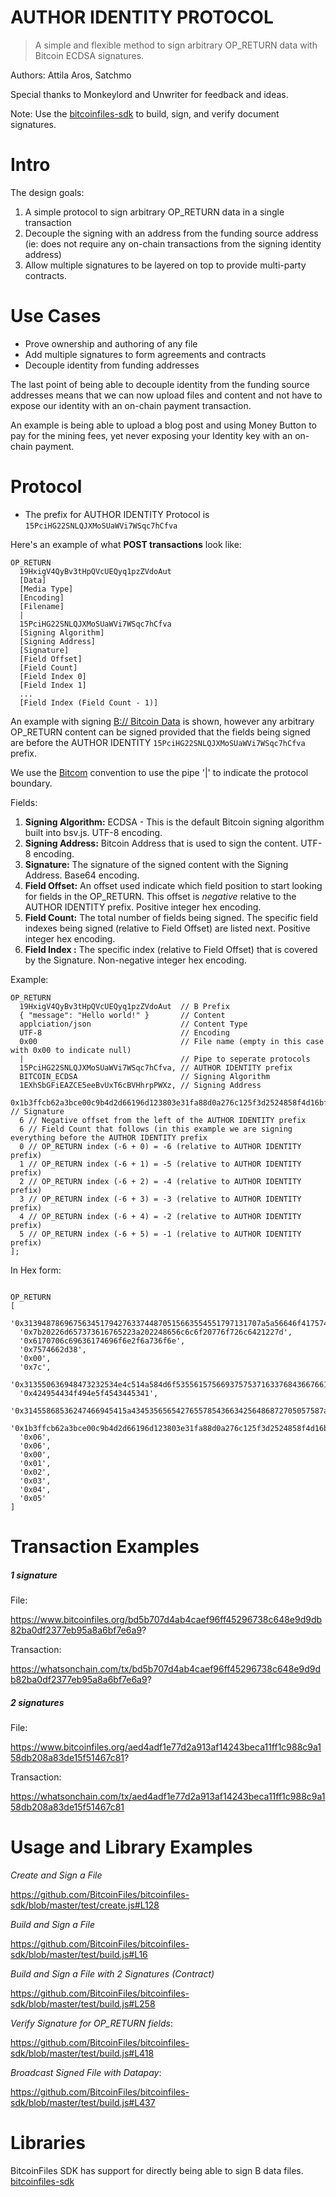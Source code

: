 # AUTHOR IDENTITY PROTOCOL
> A simple and flexible method to sign arbitrary OP_RETURN data with Bitcoin ECDSA signatures.

Authors: Attila Aros, Satchmo

Special thanks to Monkeylord and Unwriter for feedback and ideas.

Note: Use the [bitcoinfiles-sdk](https://github.com/BitcoinFiles/bitcoinfiles-sdk#sign-and-create-file) to build, sign, and verify document signatures.

# Intro

The design goals:

1. A simple protocol to sign arbitrary OP_RETURN data in a single transaction
2. Decouple the signing with an address from the funding source address (ie: does not require any on-chain transactions from the signing identity address)
3. Allow multiple signatures to be layered on top to provide multi-party contracts.

# Use Cases

- Prove ownership and authoring of any file
- Add multiple signatures to form agreements and contracts
- Decouple identity from funding addresses

The last point of being able to decouple identity from the funding source addresses means that we can now upload files and content and not have to expose our identity with an on-chain payment transaction.

An example is being able to upload a blog post and using Money Button to pay for the mining fees, yet never exposing your Identity key with an on-chain payment.


# Protocol

- The prefix for AUTHOR IDENTITY Protocol is `15PciHG22SNLQJXMoSUaWVi7WSqc7hCfva`

Here's an example of what **POST transactions** look like:

```
OP_RETURN
  19HxigV4QyBv3tHpQVcUEQyq1pzZVdoAut
  [Data]
  [Media Type]
  [Encoding]
  [Filename]
  |
  15PciHG22SNLQJXMoSUaWVi7WSqc7hCfva
  [Signing Algorithm]
  [Signing Address]
  [Signature]
  [Field Offset]
  [Field Count]
  [Field Index 0]
  [Field Index 1]
  ...
  [Field Index (Field Count - 1)]
```

An example with signing [B:// Bitcoin Data](https://github.com/unwriter/B) is shown, however any arbitrary OP_RETURN content can be signed provided that the fields being signed are before the AUTHOR IDENTITY `15PciHG22SNLQJXMoSUaWVi7WSqc7hCfva` prefix.

We use the [Bitcom](https://bitcom.bitdb.network) convention to use the pipe '|' to indicate the protocol boundary.

Fields:

1. **Signing Algorithm:** ECDSA - This is the default Bitcoin signing algorithm built into bsv.js. UTF-8 encoding.
2. **Signing Address:** Bitcoin Address that is used to sign the content. UTF-8 encoding.
3. **Signature:** The signature of the signed content with the Signing Address. Base64 encoding.
4. **Field Offset:** An offset used indicate which field position to start looking for fields in the OP_RETURN. This offset is _negative_ relative to the AUTHOR IDENTITY prefix. Positive integer hex encoding.
5. **Field Count:** The total number of fields being signed. The specific field indexes being signed (relative to Field Offset) are listed next. Positive integer hex encoding.
6. **Field Index <index>:** The specific index (relative to Field Offset) that is covered by the Signature.  Non-negative integer hex encoding.

Example:

```
OP_RETURN
  19HxigV4QyBv3tHpQVcUEQyq1pzZVdoAut  // B Prefix
  { "message": "Hello world!" }       // Content
  applciation/json                    // Content Type
  UTF-8                               // Encoding
  0x00                                // File name (empty in this case with 0x00 to indicate null)
  |                                   // Pipe to seperate protocols
  15PciHG22SNLQJXMoSUaWVi7WSqc7hCfva, // AUTHOR IDENTITY prefix
  BITCOIN_ECDSA                       // Signing Algorithm
  1EXhSbGFiEAZCE5eeBvUxT6cBVHhrpPWXz, // Signing Address
  0x1b3ffcb62a3bce00c9b4d2d66196d123803e31fa88d0a276c125f3d2524858f4d16bf05479fb1f988b852fe407f39e680a1d6d954afa0051cc34b9d444ee6cb0af, // Signature
  6 // Negative offset from the left of the AUTHOR IDENTITY prefix
  6 // Field Count that follows (in this example we are signing everything before the AUTHOR IDENTITY prefix
  0 // OP_RETURN index (-6 + 0) = -6 (relative to AUTHOR IDENTITY prefix)
  1 // OP_RETURN index (-6 + 1) = -5 (relative to AUTHOR IDENTITY prefix)
  2 // OP_RETURN index (-6 + 2) = -4 (relative to AUTHOR IDENTITY prefix)
  3 // OP_RETURN index (-6 + 3) = -3 (relative to AUTHOR IDENTITY prefix)
  4 // OP_RETURN index (-6 + 4) = -2 (relative to AUTHOR IDENTITY prefix)
  5 // OP_RETURN index (-6 + 5) = -1 (relative to AUTHOR IDENTITY prefix)
];

```

In Hex form:
```

OP_RETURN
[
  '0x31394878696756345179427633744870515663554551797131707a5a56646f417574',
  '0x7b20226d657373616765223a202248656c6c6f20776f726c6421227d',
  '0x6170706c69636174696f6e2f6a736f6e',
  '0x7574662d38',
  '0x00',
  '0x7c',
  '0x313550636948473232534e4c514a584d6f5355615756693757537163376843667661',
  '0x424954434f494e5f4543445341',
  '0x31455868536247466945415a4345356565427655785436634256486872705057587a',
  '0x1b3ffcb62a3bce00c9b4d2d66196d123803e31fa88d0a276c125f3d2524858f4d16bf05479fb1f988b852fe407f39e680a1d6d954afa0051cc34b9d444ee6cb0af',
  '0x06',
  '0x06',
  '0x00',
  '0x01',
  '0x02',
  '0x03',
  '0x04',
  '0x05'
]

```

# Transaction Examples

##### 1 signature

File:

https://www.bitcoinfiles.org/bd5b707d4ab4caef96ff45296738c648e9d9db82ba0df2377eb95a8a6bf7e6a9?


Transaction:

https://whatsonchain.com/tx/bd5b707d4ab4caef96ff45296738c648e9d9db82ba0df2377eb95a8a6bf7e6a9?


##### 2 signatures

File:

https://www.bitcoinfiles.org/aed4adf1e77d2a913af14243beca11ff1c988c9a158db208a83de15f51467c81?


Transaction:

https://whatsonchain.com/tx/aed4adf1e77d2a913af14243beca11ff1c988c9a158db208a83de15f51467c81


# Usage and Library Examples

*Create and Sign a File*

https://github.com/BitcoinFiles/bitcoinfiles-sdk/blob/master/test/create.js#L128

*Build and Sign a File*

https://github.com/BitcoinFiles/bitcoinfiles-sdk/blob/master/test/build.js#L16

*Build and Sign a File with 2 Signatures (Contract)*

https://github.com/BitcoinFiles/bitcoinfiles-sdk/blob/master/test/build.js#L258

*Verify Signature for OP_RETURN fields*:

https://github.com/BitcoinFiles/bitcoinfiles-sdk/blob/master/test/build.js#L418

*Broadcast Signed File with Datapay*:

https://github.com/BitcoinFiles/bitcoinfiles-sdk/blob/master/test/build.js#L437

# Libraries

BitcoinFiles SDK has support for directly being able to sign B data files.
[bitcoinfiles-sdk](https://github.com/BitcoinFiles/bitcoinfiles-sdk#sign-and-create-file)
